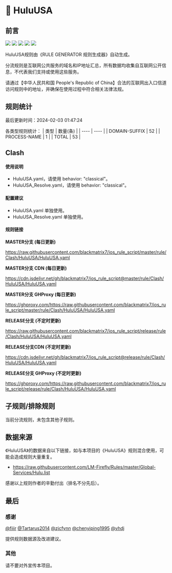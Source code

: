 # 🧸 HuluUSA

## 前言

![](https://shields.io/badge/-移除重复规则-ff69b4) ![](https://shields.io/badge/-DOMAIN与DOMAIN--SUFFIX合并-green) ![](https://shields.io/badge/-DOMAIN--SUFFIX间合并-critical) ![](https://shields.io/badge/-DOMAIN--SUFFIX与DOMAIN--KEYWORD合并-blue) ![](https://shields.io/badge/-IP--CIDR(6)合并-blueviolet) 

HuluUSA规则由《RULE GENERATOR 规则生成器》自动生成。

分流规则是互联网公共服务的域名和IP地址汇总，所有数据均收集自互联网公开信息，不代表我们支持或使用这些服务。

请通过【中华人民共和国 People's Republic of China】合法的互联网出入口信道访问规则中的地址，并确保在使用过程中符合相关法律法规。

## 规则统计

最后更新时间：2024-02-03 01:47:24

各类型规则统计：
| 类型 | 数量(条)  | 
| ---- | ----  |
| DOMAIN-SUFFIX | 52  | 
| PROCESS-NAME | 1  | 
| TOTAL | 53  | 


## Clash 

#### 使用说明
- HuluUSA.yaml，请使用 behavior: "classical"。
- HuluUSA_Resolve.yaml，请使用 behavior: "classical"。

#### 配置建议
- HuluUSA.yaml 单独使用。
- HuluUSA_Resolve.yaml 单独使用。

#### 规则链接
**MASTER分支 (每日更新)**

https://raw.githubusercontent.com/blackmatrix7/ios_rule_script/master/rule/Clash/HuluUSA/HuluUSA.yaml

**MASTER分支 CDN (每日更新)**

https://cdn.jsdelivr.net/gh/blackmatrix7/ios_rule_script@master/rule/Clash/HuluUSA/HuluUSA.yaml

**MASTER分支 GHProxy (每日更新)**

https://ghproxy.com/https://raw.githubusercontent.com/blackmatrix7/ios_rule_script/master/rule/Clash/HuluUSA/HuluUSA.yaml

**RELEASE分支 (不定时更新)**

https://raw.githubusercontent.com/blackmatrix7/ios_rule_script/release/rule/Clash/HuluUSA/HuluUSA.yaml

**RELEASE分支CDN (不定时更新)**

https://cdn.jsdelivr.net/gh/blackmatrix7/ios_rule_script@release/rule/Clash/HuluUSA/HuluUSA.yaml

**RELEASE分支 GHProxy (不定时更新)**

https://ghproxy.com/https://raw.githubusercontent.com/blackmatrix7/ios_rule_script/release/rule/Clash/HuluUSA/HuluUSA.yaml

## 子规则/排除规则


当前分流规则，未包含其他子规则。

## 数据来源

《HuluUSA》的数据来自以下链接，如与本项目的《HuluUSA》规则混合使用，可能会造成规则大量重复。

- https://raw.githubusercontent.com/LM-Firefly/Rules/master/Global-Services/Hulu.list


感谢以上规则作者的辛勤付出（排名不分先后）。

## 最后

### 感谢

[@fiiir](https://github.com/fiiir) [@Tartarus2014](https://github.com/Tartarus2014) [@zjcfynn](https://github.com/zjcfynn) [@chenyiping1995](https://github.com/chenyiping1995) [@vhdj](https://github.com/vhdj)

提供规则数据源及改进建议。

### 其他

请不要对外宣传本项目。